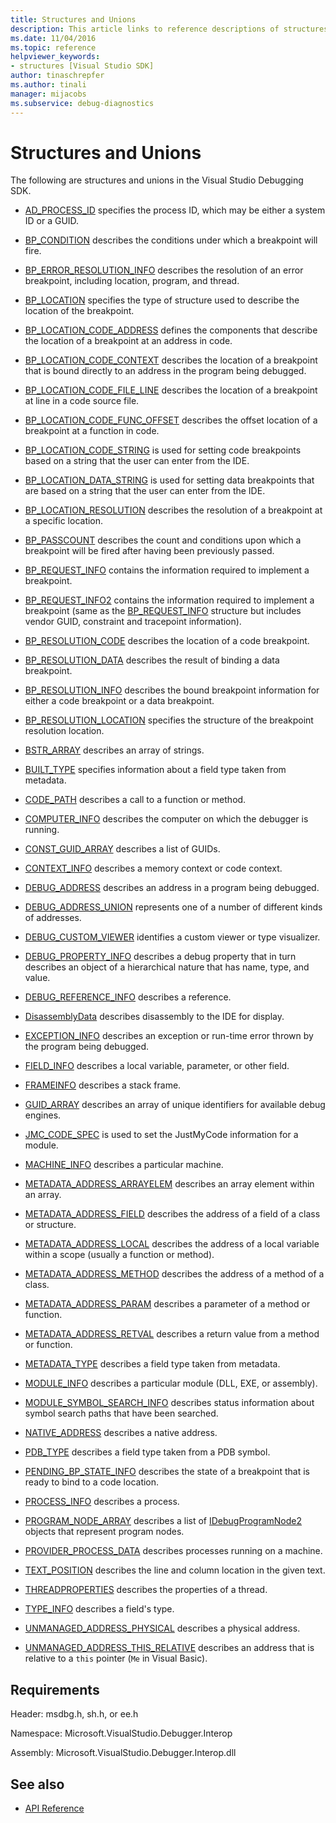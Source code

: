 ```yaml
---
title: Structures and Unions
description: This article links to reference descriptions of structures and unions in the Visual Studio Debugging SDK.
ms.date: 11/04/2016
ms.topic: reference
helpviewer_keywords:
- structures [Visual Studio SDK]
author: tinaschrepfer
ms.author: tinali
manager: mijacobs
ms.subservice: debug-diagnostics
---
```

# Structures and Unions

The following are structures and unions in the Visual Studio Debugging SDK.

- [AD_PROCESS_ID](../../../extensibility/debugger/reference/ad-process-id.md) specifies the process ID, which may be either a system ID or a GUID.

- [BP_CONDITION](../../../extensibility/debugger/reference/bp-condition.md) describes the conditions under which a breakpoint will fire.

- [BP_ERROR_RESOLUTION_INFO](../../../extensibility/debugger/reference/bp-error-resolution-info.md) describes the resolution of an error breakpoint, including location, program, and thread.

- [BP_LOCATION](../../../extensibility/debugger/reference/bp-location.md) specifies the type of structure used to describe the location of the breakpoint.

- [BP_LOCATION_CODE_ADDRESS](../../../extensibility/debugger/reference/bp-location-code-address.md) defines the components that describe the location of a breakpoint at an address in code.

- [BP_LOCATION_CODE_CONTEXT](../../../extensibility/debugger/reference/bp-location-code-context.md) describes the location of a breakpoint that is bound directly to an address in the program being debugged.

- [BP_LOCATION_CODE_FILE_LINE](../../../extensibility/debugger/reference/bp-location-code-file-line.md) describes the location of a breakpoint at line in a code source file.

- [BP_LOCATION_CODE_FUNC_OFFSET](../../../extensibility/debugger/reference/bp-location-code-func-offset.md) describes the offset location of a breakpoint at a function in code.

- [BP_LOCATION_CODE_STRING](../../../extensibility/debugger/reference/bp-location-code-string.md) is used for setting code breakpoints based on a string that the user can enter from the IDE.

- [BP_LOCATION_DATA_STRING](../../../extensibility/debugger/reference/bp-location-data-string.md) is used for setting data breakpoints that are based on a string that the user can enter from the IDE.

- [BP_LOCATION_RESOLUTION](../../../extensibility/debugger/reference/bp-location-resolution.md) describes the resolution of a breakpoint at a specific location.

- [BP_PASSCOUNT](../../../extensibility/debugger/reference/bp-passcount.md) describes the count and conditions upon which a breakpoint will be fired after having been previously passed.

- [BP_REQUEST_INFO](../../../extensibility/debugger/reference/bp-request-info.md) contains the information required to implement a breakpoint.

- [BP_REQUEST_INFO2](../../../extensibility/debugger/reference/bp-request-info2.md) contains the information required to implement a breakpoint (same as the [BP_REQUEST_INFO](../../../extensibility/debugger/reference/bp-request-info.md) structure but includes vendor GUID, constraint and tracepoint information).

- [BP_RESOLUTION_CODE](../../../extensibility/debugger/reference/bp-resolution-code.md) describes the location of a code breakpoint.

- [BP_RESOLUTION_DATA](../../../extensibility/debugger/reference/bp-resolution-data.md) describes the result of binding a data breakpoint.

- [BP_RESOLUTION_INFO](../../../extensibility/debugger/reference/bp-resolution-info.md) describes the bound breakpoint information for either a code breakpoint or a data breakpoint.

- [BP_RESOLUTION_LOCATION](../../../extensibility/debugger/reference/bp-resolution-location.md) specifies the structure of the breakpoint resolution location.

- [BSTR_ARRAY](../../../extensibility/debugger/reference/bstr-array.md) describes an array of strings.

- [BUILT_TYPE](../../../extensibility/debugger/reference/built-type.md) specifies information about a field type taken from metadata.

- [CODE_PATH](../../../extensibility/debugger/reference/code-path.md) describes a call to a function or method.

- [COMPUTER_INFO](../../../extensibility/debugger/reference/computer-info.md) describes the computer on which the debugger is running.

- [CONST_GUID_ARRAY](../../../extensibility/debugger/reference/const-guid-array.md) describes a list of GUIDs.

- [CONTEXT_INFO](../../../extensibility/debugger/reference/context-info.md) describes a memory context or code context.

- [DEBUG_ADDRESS](../../../extensibility/debugger/reference/debug-address.md) describes an address in a program being debugged.

- [DEBUG_ADDRESS_UNION](../../../extensibility/debugger/reference/debug-address-union.md) represents one of a number of different kinds of addresses.

- [DEBUG_CUSTOM_VIEWER](../../../extensibility/debugger/reference/debug-custom-viewer.md) identifies a custom viewer or type visualizer.

- [DEBUG_PROPERTY_INFO](../../../extensibility/debugger/reference/debug-property-info.md) describes a debug property that in turn describes an object of a hierarchical nature that has name, type, and value.

- [DEBUG_REFERENCE_INFO](../../../extensibility/debugger/reference/debug-reference-info.md) describes a reference.

- [DisassemblyData](../../../extensibility/debugger/reference/disassemblydata.md) describes disassembly to the IDE for display.

- [EXCEPTION_INFO](../../../extensibility/debugger/reference/exception-info.md) describes an exception or run-time error thrown by the program being debugged.

- [FIELD_INFO](../../../extensibility/debugger/reference/field-info.md) describes a local variable, parameter, or other field.

- [FRAMEINFO](../../../extensibility/debugger/reference/frameinfo.md) describes a stack frame.

- [GUID_ARRAY](../../../extensibility/debugger/reference/guid-array.md) describes an array of unique identifiers for available debug engines.

- [JMC_CODE_SPEC](../../../extensibility/debugger/reference/jmc-code-spec.md) is used to set the JustMyCode information for a module.

- [MACHINE_INFO](../../../extensibility/debugger/reference/machine-info.md) describes a particular machine.

- [METADATA_ADDRESS_ARRAYELEM](../../../extensibility/debugger/reference/metadata-address-arrayelem.md) describes an array element within an array.

- [METADATA_ADDRESS_FIELD](../../../extensibility/debugger/reference/metadata-address-field.md) describes the address of a field of a class or structure.

- [METADATA_ADDRESS_LOCAL](../../../extensibility/debugger/reference/metadata-address-local.md) describes the address of a local variable within a scope (usually a function or method).

- [METADATA_ADDRESS_METHOD](../../../extensibility/debugger/reference/metadata-address-method.md) describes the address of a method of a class.

- [METADATA_ADDRESS_PARAM](../../../extensibility/debugger/reference/metadata-address-param.md) describes a parameter of a method or function.

- [METADATA_ADDRESS_RETVAL](../../../extensibility/debugger/reference/metadata-address-retval.md) describes a return value from a method or function.

- [METADATA_TYPE](../../../extensibility/debugger/reference/metadata-type.md) describes a field type taken from metadata.

- [MODULE_INFO](../../../extensibility/debugger/reference/module-info.md) describes a particular module (DLL, EXE, or assembly).

- [MODULE_SYMBOL_SEARCH_INFO](../../../extensibility/debugger/reference/module-symbol-search-info.md) describes status information about symbol search paths that have been searched.

- [NATIVE_ADDRESS](../../../extensibility/debugger/reference/native-address.md) describes a native address.

- [PDB_TYPE](../../../extensibility/debugger/reference/pdb-type.md) describes a field type taken from a PDB symbol.

- [PENDING_BP_STATE_INFO](../../../extensibility/debugger/reference/pending-bp-state-info.md) describes the state of a breakpoint that is ready to bind to a code location.

- [PROCESS_INFO](../../../extensibility/debugger/reference/process-info.md) describes a process.

- [PROGRAM_NODE_ARRAY](../../../extensibility/debugger/reference/program-node-array.md) describes a list of [IDebugProgramNode2](../../../extensibility/debugger/reference/idebugprogramnode2.md) objects that represent program nodes.

- [PROVIDER_PROCESS_DATA](../../../extensibility/debugger/reference/provider-process-data.md) describes processes running on a machine.

- [TEXT_POSITION](../../../extensibility/debugger/reference/text-position.md) describes the line and column location in the given text.

- [THREADPROPERTIES](../../../extensibility/debugger/reference/threadproperties.md) describes the properties of a thread.

- [TYPE_INFO](../../../extensibility/debugger/reference/type-info.md) describes a field's type.

- [UNMANAGED_ADDRESS_PHYSICAL](../../../extensibility/debugger/reference/unmanaged-address-physical.md) describes a physical address.

- [UNMANAGED_ADDRESS_THIS_RELATIVE](../../../extensibility/debugger/reference/unmanaged-address-this-relative.md) describes an address that is relative to a `this` pointer (`Me` in Visual Basic).

## Requirements
 Header: msdbg.h, sh.h, or ee.h

 Namespace: Microsoft.VisualStudio.Debugger.Interop

 Assembly: Microsoft.VisualStudio.Debugger.Interop.dll

## See also
- [API Reference](../../../extensibility/debugger/reference/api-reference-visual-studio-debugging.md)
